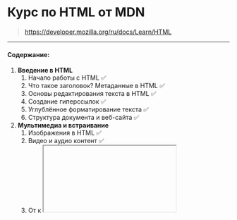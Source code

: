 # Курс по HTML от MDN

> https://developer.mozilla.org/ru/docs/Learn/HTML
___

#### Содержание:

1. **Введение в HTML**
    1. Начало работы с HTML ✅
    2. Что такое заголовок? Метаданные в HTML ✅
    3. Основы редактирования текста в HTML ✅
    4. Создание гиперссылок ✅
    5. Углублённое форматирование текста ✅
    6. Структура документа и веб-сайта ✅
2. **Мультимедиа и встраивание**
    1. Изображения в HTML ✅
    2. Видео и аудио контент ✅
    3. От <object> к <iframe> — другие технологии встраивания ✅
    4. Добавление векторной графики в Веб ✅
    5. Адаптивные изображения ✅
3. **HTML Таблицы**
    1. Основы работы с таблицами HTML ✅
    2. Продвинутые возможности таблиц HTML и доступность ✅
4. **HTML Формы**
